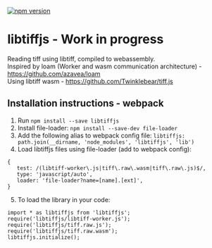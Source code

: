 [![npm version](https://img.shields.io/npm/v/react-leaflet-google-layer.svg)](https://www.npmjs.com/package/libtiffjs)

# libtiffjs - Work in progress

Reading tiff using libtiff, compiled to webassembly. <br />
Inspired by loam (Worker and wasm communication architecture) - https://github.com/azavea/loam <br />
Using libtiff wasm - https://github.com/Twinklebear/tiff.js

## Installation instructions - webpack
1. Run `npm install --save libtiffjs`
2. Install file-loader: `npm install --save-dev file-loader` 
3. Add the following alias to webpack config file: `libtiffjs: path.join(__dirname, 'node_modules', 'libtiffjs', 'lib')`
4. Load libtiffjs files using file-loader (add to webpack config):  
```
{ 
   test: /(libtiff-worker\.js|tiff\.raw\.wasm|tiff\.raw\.js)$/,
   type: 'javascript/auto',
   loader: 'file-loader?name=[name].[ext]',
}
```
5. To load the library in your code:  
```
import * as libtiffjs from 'libtiffjs';
require('libtiffjs/libtiff-worker.js'); 
require('libtiffjs/tiff.raw.js');
require('libtiffjs/tiff.raw.wasm');
libtiffjs.initialize();
```